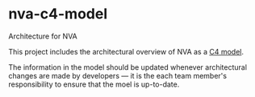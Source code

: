 # nva-c4-model
Architecture for NVA

This project includes the architectural overview of NVA as a [C4 model](https://c4model.com/).

The information in the model should be updated whenever architectural changes are made by developers — it is the each team member's responsibility to ensure that the moel is up-to-date.
